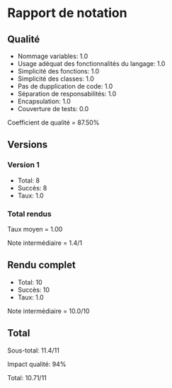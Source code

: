 # Rapport de notation

## Qualité

* Nommage variables: 1.0
* Usage adéquat des fonctionnalités du langage: 1.0
* Simplicité des fonctions: 1.0
* Simplicité des classes: 1.0
* Pas de dupplication de code: 1.0
* Séparation de responsabilités: 1.0
* Encapsulation: 1.0
* Couverture de tests: 0.0

Coefficient de qualité = 87.50%

## Versions

### Version 1

* Total: 8
* Succès: 8
* Taux: 1.0

### Total rendus

Taux moyen = 1.00

Note intermédiaire = 1.4/1

## Rendu complet

* Total: 10
* Succès: 10
* Taux: 1.0

Note intermédiaire = 10.0/10

## Total 

Sous-total: 11.4/11

Impact qualité: 94%

Total: 10.71/11
